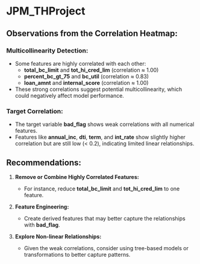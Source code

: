 # JPM_THProject

## Observations from the Correlation Heatmap:

### Multicollinearity Detection:
- Some features are highly correlated with each other:
  - **total_bc_limit** and **tot_hi_cred_lim** (correlation ≈ 1.00)
  - **percent_bc_gt_75** and **bc_util** (correlation ≈ 0.83)
  - **loan_amnt** and **internal_score** (correlation ≈ 1.00)
- These strong correlations suggest potential multicollinearity, which could negatively affect model performance.

### Target Correlation:
- The target variable **bad_flag** shows weak correlations with all numerical features.
- Features like **annual_inc**, **dti**, **term**, and **int_rate** show slightly higher correlation but are still low (< 0.2), indicating limited linear relationships.

## Recommendations:

1. **Remove or Combine Highly Correlated Features:**
   - For instance, reduce **total_bc_limit** and **tot_hi_cred_lim** to one feature.

2. **Feature Engineering:**
   - Create derived features that may better capture the relationships with **bad_flag**.

3. **Explore Non-linear Relationships:**
   - Given the weak correlations, consider using tree-based models or transformations to better capture patterns.
